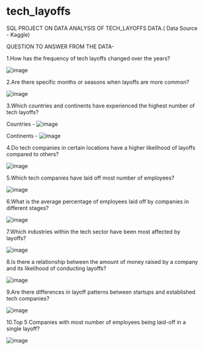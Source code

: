 # tech_layoffs

SQL PROJECT ON DATA ANALYSIS OF TECH_LAYOFFS DATA.( Data Source - Kaggle)

QUESTION TO ANSWER FROM THE DATA- 

1.How has the frequency of tech layoffs changed over the years?

![image](https://github.com/sha-scripts/tech_layoffs/assets/143605267/7df9245c-10e9-44e5-a907-7c9bfa052ffb)

2.Are there specific months or seasons when layoffs are more common?

![image](https://github.com/sha-scripts/tech_layoffs/assets/143605267/2fa818fe-f929-4e77-acdb-b46e5cf6f90e)

3.Which countries and continents have experienced the highest number of tech layoffs?

Countries -
![image](https://github.com/sha-scripts/tech_layoffs/assets/143605267/8f681782-961e-4c0e-997a-a7dce5483ad3)

Continents -
![image](https://github.com/sha-scripts/tech_layoffs/assets/143605267/d603bfa2-f21f-47e0-9903-7099cdb2cd6d)

4.Do tech companies in certain locations have a higher likelihood of layoffs compared to others?

![image](https://github.com/sha-scripts/tech_layoffs/assets/143605267/4d99180b-30e7-4bce-b82b-ed4ca45b4dfe)

5.Which tech companies have laid off most number of employees?

![image](https://github.com/sha-scripts/tech_layoffs/assets/143605267/a6f90f81-aa3e-4f3c-b7f1-15ea11d172fa)

6.What is the average percentage of employees laid off by companies in different stages?

![image](https://github.com/sha-scripts/tech_layoffs/assets/143605267/eabb5a01-f7e3-4ad5-bcc6-35aa845f176e)

7.Which industries within the tech sector have been most affected by layoffs?

![image](https://github.com/sha-scripts/tech_layoffs/assets/143605267/209f011c-a8bd-449f-b81c-9873b52c4f32)

8.Is there a relationship between the amount of money raised by a company and its likelihood of conducting layoffs?

![image](https://github.com/sha-scripts/tech_layoffs/assets/143605267/de742da1-27df-4f2a-9c80-9f9c5ac405f9)

9.Are there differences in layoff patterns between startups and established tech companies?

![image](https://github.com/sha-scripts/tech_layoffs/assets/143605267/c5fae706-f758-4a7c-8799-c7b2ec921d58)

10.Top 5 Companies with most number of employees being laid-off in a single layoff?

![image](https://github.com/sha-scripts/tech_layoffs/assets/143605267/d56e8e0e-ca7b-4b59-bac2-d609a13f6a79)



